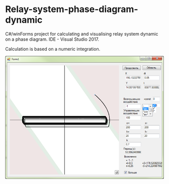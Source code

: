 # Relay-system-phase-diagram-dynamic
C#/winForms project for calculating and visualising relay system dynamic on a phase diagram. IDE - Visual Studio 2017.

Calculation is based on a numeric integration.

![UI](https://github.com/Nonmant/Relay-system-phase-diagram-dynamic/blob/master/UI%20WindowsFormsApp2.5.png?raw=true)
